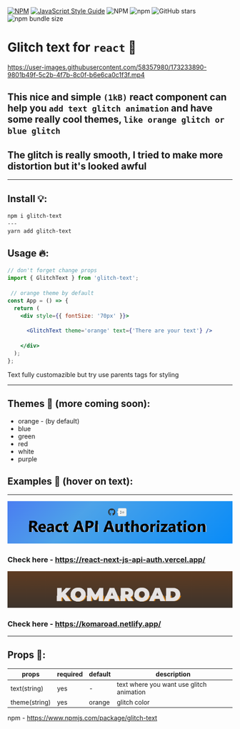[![NPM](https://img.shields.io/npm/v/glitch-text.svg)](https://www.npmjs.com/package/glitch-text)
[![JavaScript Style Guide](https://img.shields.io/badge/code_style-standard-brightgreen.svg)](https://standardjs.com)
![NPM](https://img.shields.io/npm/l/glitch-text)
![npm](https://img.shields.io/npm/dm/glitch-text)
![GitHub stars](https://img.shields.io/github/stars/Ivan-Corporation/glitch-text?style=social)
![npm bundle size](https://img.shields.io/bundlephobia/minzip/glitch-text)


# Glitch text for ```react``` 🔮



https://user-images.githubusercontent.com/58357980/173233890-9801b49f-5c2b-4f7b-8c0f-b6e6ca0c1f3f.mp4





## This nice and simple ``(1kB)`` react component can help you ``add text glitch animation`` and have some really cool themes, ```like orange glitch or blue glitch```
## The glitch is really smooth, I tried to make more distortion but it's looked awful

----
## Install 💡:
```bash
npm i glitch-text
---
yarn add glitch-text
```

## Usage 🔥:
```jsx
// don't forget change props
import { GlitchText } from 'glitch-text';

 // orange theme by default 
const App = () => {
  return (
    <div style={{ fontSize: '70px' }}>
     
      <GlitchText theme='orange' text={'There are your text'} />

    </div>
  );
};
```

Text fully customazible but try use parents tags for styling

___

## Themes 🎨 (more coming soon):

<ul>
<li>orange - (by default)
<li>blue
<li>green
<li>red
<li>white
<li>purple
</ul>


## Examples 🧤 (hover on text):
---

<img src='./2.png'>

### Check here - https://react-next-js-api-auth.vercel.app/
<img src='./1.png'>

### Check here - https://komaroad.netlify.app/ 




---
## Props 🔧:

| props  | required | default  | description |
| ------------- | ------------- | ------------- | ------------- |
| text(string)| yes | - | text where you want use glitch animation |
| theme(string) | yes | orange | glitch color |




npm - https://www.npmjs.com/package/glitch-text
